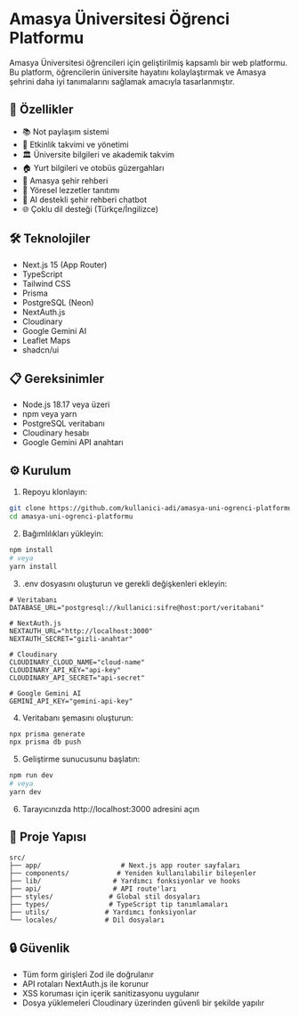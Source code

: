 # Amasya Üniversitesi Öğrenci Platformu

Amasya Üniversitesi öğrencileri için geliştirilmiş kapsamlı bir web platformu. Bu platform, öğrencilerin üniversite hayatını kolaylaştırmak ve Amasya şehrini daha iyi tanımalarını sağlamak amacıyla tasarlanmıştır.

## 🚀 Özellikler

- 📚 Not paylaşım sistemi
- 📅 Etkinlik takvimi ve yönetimi
- 🏛️ Üniversite bilgileri ve akademik takvim
- 🏠 Yurt bilgileri ve otobüs güzergahları
- 🏰 Amasya şehir rehberi
- 🍖 Yöresel lezzetler tanıtımı
- 🤖 AI destekli şehir rehberi chatbot
- 🌐 Çoklu dil desteği (Türkçe/İngilizce)

## 🛠️ Teknolojiler

- Next.js 15 (App Router)
- TypeScript
- Tailwind CSS
- Prisma
- PostgreSQL (Neon)
- NextAuth.js
- Cloudinary
- Google Gemini AI
- Leaflet Maps
- shadcn/ui

## 📋 Gereksinimler

- Node.js 18.17 veya üzeri
- npm veya yarn
- PostgreSQL veritabanı
- Cloudinary hesabı
- Google Gemini API anahtarı

## ⚙️ Kurulum

1. Repoyu klonlayın:
```bash
git clone https://github.com/kullanici-adi/amasya-uni-ogrenci-platformu.git
cd amasya-uni-ogrenci-platformu
```

2. Bağımlılıkları yükleyin:
```bash
npm install
# veya
yarn install
```

3. .env dosyasını oluşturun ve gerekli değişkenleri ekleyin:
```env
# Veritabanı
DATABASE_URL="postgresql://kullanici:sifre@host:port/veritabani"

# NextAuth.js
NEXTAUTH_URL="http://localhost:3000"
NEXTAUTH_SECRET="gizli-anahtar"

# Cloudinary
CLOUDINARY_CLOUD_NAME="cloud-name"
CLOUDINARY_API_KEY="api-key"
CLOUDINARY_API_SECRET="api-secret"

# Google Gemini AI
GEMINI_API_KEY="gemini-api-key"
```

4. Veritabanı şemasını oluşturun:
```bash
npx prisma generate
npx prisma db push
```

5. Geliştirme sunucusunu başlatın:
```bash
npm run dev
# veya
yarn dev
```

6. Tarayıcınızda http://localhost:3000 adresini açın

## 📁 Proje Yapısı

```
src/
├── app/                    # Next.js app router sayfaları
├── components/            # Yeniden kullanılabilir bileşenler
├── lib/                  # Yardımcı fonksiyonlar ve hooks
├── api/                  # API route'ları
├── styles/              # Global stil dosyaları
├── types/               # TypeScript tip tanımlamaları
├── utils/              # Yardımcı fonksiyonlar
└── locales/            # Dil dosyaları
```

## 🔒 Güvenlik

- Tüm form girişleri Zod ile doğrulanır
- API rotaları NextAuth.js ile korunur
- XSS koruması için içerik sanitizasyonu uygulanır
- Dosya yüklemeleri Cloudinary üzerinden güvenli bir şekilde yapılır
